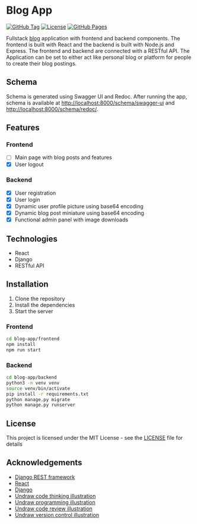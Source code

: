 # Blog App

[![GitHub Tag](https://img.shields.io/github/v/tag/mldxo/blog-app)](https://github.com/mldxo/blog-app/)
[![License](https://img.shields.io/github/license/mldxo/blog-app)](LICENSE)
[![GitHub Pages](https://github.com/mldxo/blog-app/actions/workflows/pages/pages-build-deployment/badge.svg)](https://github.com/mldxo/blog-app/actions/workflows/pages/pages-build-deployment)

Fullstack [blog](https://github.com/mldxo/blog-app) application with frontend and backend components. The frontend is built with React and the backend is built with Node.js and Express. The frontend and backend are connected with a RESTful API. The Application can be set to either act like personal blog or platform for people to create their blog postings.

## Schema

Schema is generated using Swagger UI and Redoc. After running the app, schema is available at [http://localhost:8000/schema/swagger-ui](http://localhost:8000/schema/swagger-ui/) and [http://localhost:8000/schema/redoc/](http://localhost:8000/schema/redoc/).

## Features

### Frontend

- [ ] Main page with blog posts and features
- [x] User logout

### Backend

- [x] User registration
- [x] User login
- [x] Dynamic user profile picture using base64 encoding
- [x] Dynamic blog post miniature using base64 encoding
- [x] Functional admin panel with image downloads

## Technologies

- React
- Django
- RESTful API

## Installation

1. Clone the repository
2. Install the dependencies
3. Start the server

### Frontend

```bash
cd blog-app/frontend
npm install
npm run start
```

### Backend

```bash
cd blog-app/backend
python3 -m venv venv
source venv/bin/activate
pip install -r requirements.txt
python manage.py migrate
python manage.py runserver
```

## License

This project is licensed under the MIT License - see the [LICENSE](LICENSE) file for details

## Acknowledgements

- [Django REST framework](https://www.django-rest-framework.org/)
- [React](https://reactjs.org/)
- [Django](https://www.djangoproject.com/)
- [Undraw code thinking illustration](https://github.com/chriscarlisle/chriscarlisle.github.io/blob/master/undraw_code_thinking_1jeh.svg)
- [Undraw programming illustration](https://github.com/WebsyIO/blog-posts/blob/master/undraw_programming_2svr.svg)
- [Undraw code review illustration](https://github.com/jetleebruce/jetleebruce.github.io/blob/master/undraw_code_review_l1q9.svg)
- [Undraw version control illustration](https://github.com/ayushhurdey/ayushhurdey/blob/main/undraw_version_control_9bpv.svg)
